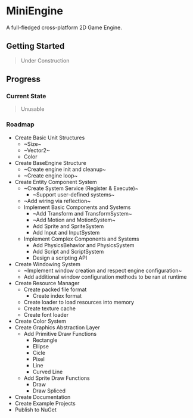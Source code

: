 # MiniEngine
A full-fledged cross-platform 2D Game Engine.

## Getting Started
> Under Construction

## Progress
### Current State
> Unusable

### Roadmap
- Create Basic Unit Structures
  - ~Size~
  - ~Vector2~
  - Color
- Create BaseEngine Structure
  - ~Create engine init and cleanup~
  - ~Create engine loop~
- Create Entity Component System
  - ~Create System Service (Register & Execute)~
    - ~Support user-defined systems~
  - ~Add wiring via reflection~
  - Implement Basic Components and Systems
    - ~Add Transform and TransformSystem~
    - ~Add Motion and MotionSystem~
    - Add Sprite and SpriteSystem
    - Add Input and InputSystem
  - Implement Complex Components and Systems
    - Add PhysicsBehavior and PhysicsSystem
    - Add Script and ScriptSystem
    - Design a scripting API
- Create Windowing System
  - ~Implement window creation and respect engine configuration~
  - Add additional window configuration methods to be ran at runtime
- Create Resource Manager
  - Create packed file format
    - Create index format
  - Create loader to load resources into memory
  - Create texture cache
  - Create font loader
- Create Color System
- Create Graphics Abstraction Layer
  - Add Primitive Draw Functions
    - Rectangle
    - Ellipse
    - Cicle
    - Pixel
    - Line
    - Curved Line
  - Add Sprite Draw Functions
    - Draw
    - Draw Spliced
- Create Documentation
- Create Example Projects
- Publish to NuGet
    
